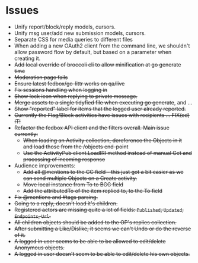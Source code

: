 # Issues

* Unify report/block/reply models, cursors.
* Unify msg user/add new submission models, cursors.
* Separate CSS for media queries to different files
* When adding a new OAuth2 client from the command line, we shouldn't allow password flow by default, but based on a parameter when creating it.
* ~~Add local override of broccoli cli to allow minification at go generate time~~
* ~~Moderation page fails~~
* ~~Ensure latest fedbox/go-littr works on qa/live~~
* ~~Fix sessions handling when logging in~~
* ~~Show lock icon when replying to private message.~~
* ~~Merge assets to a single tidyfied file when executing go generate~~, and ...
* ~~Show "reported" label for items that the logged user already reported.~~
* ~~Currently the Flag/Block activities have issues with recipients ... FIX(ed) IT!~~
* ~~Refactor the fedbox API client and the filters overall. Main issue currently:~~
    * ~~When loading an Activity collection, dereference the Objects in it and load those from the /objects end-point~~
    * ~~Use the ActivityPub client.LoadIRI method instead of manual Get and processing of incoming response~~
* Audience improvements:
    * ~~Add all @mentions to the CC field - this just got a bit easier as we can send multiple Objects on a Create activity.~~
    * ~~Move local instance from To to BCC field~~
    * ~~Add the attributedTo of the item replied to, to the To field~~
* ~~Fix @mentions and #tags parsing.~~
* ~~Going to a reply, doesn't load it's children.~~
* ~~Registered actors are missing quite a lot of fields: `Published`, `Updated`, `Endpoints`, `Url`.~~
* ~~All children objects should be added to the OP's replies collection.~~
* ~~After submitting a Like/Dislike, it seems we can't Undo or do the reverse of it.~~
* ~~A logged in user seems to be able to be allowed to edit/delete Anonymous objects.~~
* ~~A logged in user doesn't seem to be able to edit/delete his own objects.~~
